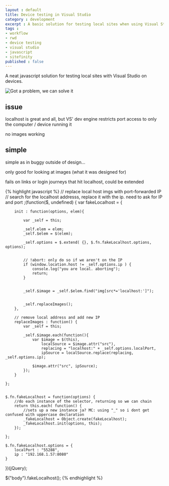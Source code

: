 ```yaml
---
layout : default
title: Device testing in Visual Studio
category : development
excerpt : A basic solution for testing local sites when using Visual Studio's dev engine
tags :
- workflow
- rwd
- device testing
- visual studio
- javascript
- sitefinity
published : false
---
```

A neat javascript solution for testing local sites with Visual Studio on devices.
<!-- /intro -->
![Got a problem, we can solve it](http://www.politicspa.com/wp-content/uploads/2013/01/Problem-Solvers-30-Rock.jpg)

## issue
localhost is great and all, but VS' dev engine restricts port access to only the computer / device running it

no images working

## simple
simple as in buggy outside of design...

only good for looking at images (what it was designed for)

fails on links or login journeys that hit localhost, could be extended


{% highlight javascript %}
//  replace local host imgs with port-forwarded IP
// search for the localhost addresss, replace it with the ip. need to ask for IP and port
;(function($, undefined) {
	var fakeLocalhost = {
		
		init : function(options, elem){

			var _self = this;

			_self.elem = elem;
			_self.$elem = $(elem);

			_self.options = $.extend( {}, $.fn.fakeLocalhost.options, options);


			// !abort: only do so if we aren't on the IP
			if (window.location.host != _self.options.ip ) {
				console.log("you are local. aborting");
				return;
			}


			_self.$image = _self.$elem.find("img[src*='localhost:']");


			_self.replaceImages();
		},

		// remove local address and add new IP
		replaceImages : function() {
			var _self = this;

			_self.$image.each(function(){
				var $image = $(this),
					localSource = $image.attr("src"),
					replacing = "localhost:" + _self.options.localPort,
					ipSource = localSource.replace(replacing, _self.options.ip);

				$image.attr("src", ipSource);
			});
		}

	};
	

	$.fn.fakeLocalhost = function(options) {
		//do each instance of the selector, returning so we can chain
		return this.each( function() {
			//sets up a new instance ja? MC: using "_" so i dont get confused with uppercase declaration
			_fakeLocalhost = Object.create(fakeLocalhost);
			_fakeLocalhost.init(options, this);
		});

	};

	$.fn.fakeLocalhost.options = {
		localPort : "55288",
		ip : "192.168.1.57:8080"
	}
})(jQuery);

$("body").fakeLocalhost();
{% endhighlight %}